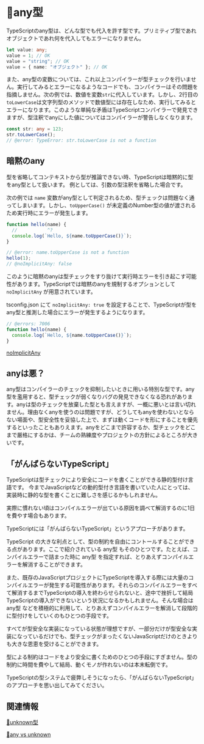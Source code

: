 # 🚧any型

TypeScriptのany型は、どんな型でも代入を許す型です。プリミティブ型であれオブジェクトであれ何を代入してもエラーになりません。

```ts twoslash
let value: any;
value = 1; // OK
value = "string"; // OK
value = { name: "オブジェクト" }; // OK
```

また、any型の変数については、これ以上コンパイラーが型チェックを行いません。実行してみるとエラーになるようなコードでも、コンパイラーはその問題を指摘しません。次の例では、数値を変数`str`に代入しています。しかし、2行目の`toLowerCase`は文字列型のメソッドで数値型には存在しなため、実行してみるとエラーになります。このような単純な矛盾はTypeScriptコンパイラーで発見できますが、型注釈でanyにした値についてはコンパイラーが警告しなくなります。

```ts twoslash
const str: any = 123;
str.toLowerCase();
// @error: TypeError: str.toLowerCase is not a function
```

## 暗黙のany

型を省略してコンテキストから型が推論できない時、TypeScriptは暗黙的に型をany型として扱います。
例としては、引数の型注釈を省略した場合です。

次の例では `name` 変数がany型として判定されるため、型チェックは問題なく通ってしまいます。しかし、`toUpperCase()` が未定義のNumber型の値が渡されるため実行時にエラーが発生します。

```ts twoslash
function hello(name) {
  //           ^?
  console.log(`Hello, ${name.toUpperCase()}`);
}

// @error: name.toUpperCase is not a function
hello(1);
// @noImplicitAny: false
```

このように暗黙のanyは型チェックをすり抜けて実行時エラーを引き起こす可能性があります。TypeScriptでは暗黙のanyを規制するオプションとして `noImplicitAny` が用意されています。

tsconfig.json にて `noImplicitAny: true` を設定することで、TypeScriptが型をany型と推測した場合にエラーが発生するようになります。

```ts twoslash
// @errors: 7006
function hello(name) {
  console.log(`Hello, ${name.toUpperCase()}`);
}
```

[noImplicitAny](../tsconfig/noimplicitany.md)

## anyは悪？

any型はコンパイラーのチェックを抑制したいときに用いる特別な型です。any型を濫用すると、型チェックが弱くなりバグの発見できなくなる恐れがあります。anyは型のチェックを放棄した型とも言えますが、一概に悪いとは言い切れません。理由なくanyを使うのは問題ですが、どうしてもanyを使わないとならない場面や、型安全性を妥協した上で、まずは動くコードを形にすることを優先するといったこともありえます。anyをどこまで許容するか、型チェックをどこまで厳格にするかは、チームの熟練度やプロジェクトの方針によるところが大きいです。

## 「がんばらないTypeScript」

TypeScriptは型チェックにより安全にコードを書くことができる静的型付け言語です。
今までJavaScriptなどの動的型付き言語を書いていた人にとっては、実装時に静的な型を書くことに難しさを感じるかもしれません。

実際に慣れない頃はコンパイルエラーが出ている原因を調べて解消するのに1日を費やす場合もあります。

TypeScriptには「がんばらないTypeScript」というアプローチがあります。

TypeScript の大きな利点として、型の制約を自由にコントールすることができる点があります。ここで紹介されている any型 もそのひとつです。たとえば、コンパイルエラーで詰まった時に any型 を指定すれば、とりあえずコンパイルエラーを解消することができます。

また、既存のJavaScriptプロジェクトにTypeScriptを導入する際には大量のコンパイルエラーが発生する可能性があります。それらのコンパイルエラーをすべて解消するまでTypeScriptの導入を終わらせられないと、途中で挫折して結局TypeScriptの導入ができないという状況になるかもしれません。そんな場合は any型 などを積極的に利用して、とりあえずコンパイルエラーを解消して段階的に型付けをしていくのもひとつの手段です。

すべてが型安全な実装になっている状態が理想ですが、一部分だけが型安全な実装になっているだけでも、型チェックがまったくないJavaScriptだけのときよりも大きな恩恵を受けることができます。

型による制約はコードをより安全に書くためのひとつの手段にすぎません。型の制約に時間を費やして結局、動くモノが作れないのは本末転倒です。

TypeScriptの型システムで疲弊しそうになったら、「がんばらないTypeScript」のアプローチを思い出してみてください。

## 関連情報

[🚧unknown型](../statements/unknown.md)

[🚧any vs unknown](../statements/any-vs-unknown.md)
